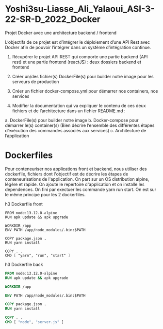 # Yoshi3su-Liasse_Ali_Yalaoui_ASI-3-22-SR-D_2022_Docker
Projet Docker avec une architecture backend / frontend

L’objectifs de ce projet est d’intégrer le déploiement d’une API Rest avec Docker afin de pouvoir
l’intégrer dans un système d’intégration continue.

1. Récupérer le projet API REST qui comporte une partie backend (API rest) et une partie
frontend (reactJS) : deux dossiers backend et frontend

2. Créer un/des fichier(s) DockerFile(s) pour builder notre image pour les serveurs de
production

3. Créer un fichier docker-compose.yml pour démarrer nos containers, nos services
4. Modifier la documentation qui va expliquer le contenu de ces deux fichiers et de
l’architecture dans un fichier README.md :
  
  a. DockerFile(s) pour builder notre image
  b. Docker-compose pour démarrer le(s) container(s) (Bien décrire l’ensemble des
  différentes étapes d’exécution des commandes associés aux services)
  c. Architecture de l’application
  
  # Dockerfiles
  
Pour conteneuriser nos applications front et backend, nous utiliser des dockerfile, fichiers dont l'objectif est de décrire les étapes de conteneurisations de l'application. On part sur un OS distribution alpine, légère et rapide. On ajoute le repertoire d'application et on installe les dependences. On fini par exectuer les commande yarn run start. On est sur le même principe pour les 2 dockerfiles.

h3 Dockerfile front
```
FROM node:13.12.0-alpine
RUN apk update && apk upgrade

WORKDIR /app
ENV PATH /app/node_modules/.bin:$PATH

COPY package.json .
RUN yarn install

COPY . .
CMD [ "yarn", "run", "start" ]
```
h3 Dockerfile back
```Dockerfile
FROM node:13.12.0-alpine
RUN apk update && apk upgrade

WORKDIR /app

ENV PATH /app/node_modules/.bin:$PATH

COPY package.json .
RUN yarn install

COPY . .
CMD [ "node", "server.js" ]
```

